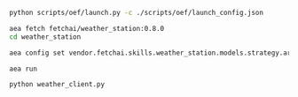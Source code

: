``` bash
python scripts/oef/launch.py -c ./scripts/oef/launch_config.json
```
``` bash
aea fetch fetchai/weather_station:0.8.0
cd weather_station
```
``` bash
aea config set vendor.fetchai.skills.weather_station.models.strategy.args.is_ledger_tx False --type bool
```
``` bash
aea run
```
``` bash
python weather_client.py
```

